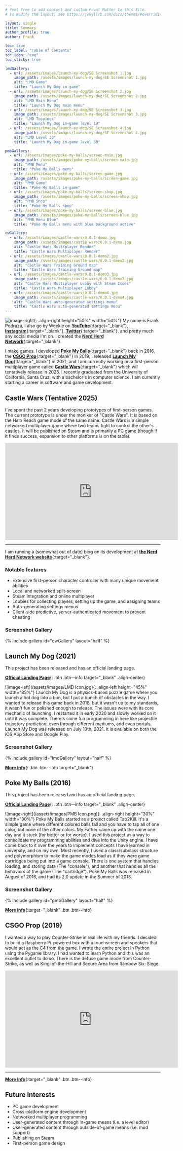 ```yaml
---
# Feel free to add content and custom Front Matter to this file.
# To modify the layout, see https://jekyllrb.com/docs/themes/#overriding-theme-defaults

layout: single
title: Summary
author_profile: true
author: Frank

toc: true
toc_label: "Table of Contents"
toc_icon: "cog"
toc_sticky: true

lmdGallery:
  - url: /assets/images/launch-my-dog/SE Screenshot 1.jpg
    image_path: /assets/images/launch-my-dog/SE Screenshot 1.jpg
    alt: "LMD Game"
    title: "Launch My Dog in-game"
  - url: /assets/images/launch-my-dog/SE Screenshot 2.jpg
    image_path: /assets/images/launch-my-dog/SE Screenshot 2.jpg
    alt: "LMD Main Menu"
    title: "Launch My Dog main menu"
  - url: /assets/images/launch-my-dog/SE Screenshot 3.jpg
    image_path: /assets/images/launch-my-dog/SE Screenshot 3.jpg
    alt: "LMD Toppings"
    title: "Launch My Dog in-game level 19"
  - url: /assets/images/launch-my-dog/SE Screenshot 4.jpg
    image_path: /assets/images/launch-my-dog/SE Screenshot 4.jpg
    alt: "LMD Level 30"
    title: "Launch My Dog in-game level 30"

pmbGallery:
  - url: /assets/images/poke-my-balls/screen-main.jpg
    image_path: /assets/images/poke-my-balls/screen-main.jpg
    alt: "PMB Menu"
    title: "Poke My Balls menu"
  - url: /assets/images/poke-my-balls/screen-game.jpg
    image_path: /assets/images/poke-my-balls/screen-game.jpg
    alt: "PMB Game"
    title: "Poke My Balls in-game"
  - url: /assets/images/poke-my-balls/screen-shop.jpg
    image_path: /assets/images/poke-my-balls/screen-shop.jpg
    alt: "PMB Shop"
    title: "Poke My Balls shop"
  - url: /assets/images/poke-my-balls/screen-blue.jpg
    image_path: /assets/images/poke-my-balls/screen-blue.jpg
    alt: "PMB Menu Blue"
    title: "Poke My Balls menu with blue background active"

cwGallery:
  - url: /assets/images/castle-wars/0.0.1-demo.jpg
    image_path: /assets/images/castle-wars/0.0.1-demo.jpg
    alt: "Castle Wars Multiplayer Render"
    title: "Castle Wars Multiplayer Render"
  - url: /assets/images/castle-wars/0.0.1-demo2.jpg
    image_path: /assets/images/castle-wars/0.0.1-demo2.jpg
    alt: "Castle Wars Training Ground map"
    title: "Castle Wars Training Ground map"
  - url: /assets/images/castle-wars/0.0.1-demo3.jpg
    image_path: /assets/images/castle-wars/0.0.1-demo3.jpg
    alt: "Castle Wars Multiplayer Lobby with Steam Icons"
    title: "Castle Wars Multiplayer Lobby"
  - url: /assets/images/castle-wars/0.0.1-demo4.jpg
    image_path: /assets/images/castle-wars/0.0.1-demo4.jpg
    alt: "Castle Wars auto-generated settings menu"
    title: "Castle Wars auto-generated settings menu"
---
```


![image-right](/assets/images/frank-crop.jpg){: .align-right height="50%" width="50%"}
My name is Frank Podraza, I also go by Weekie on [**YouTube**](https://www.youtube.com/@weekie){:target="_blank"}, [**Instagram**](https://www.instagram.com/weekie_nhn/){:target="_blank"}, [**Twitter**](https://twitter.com/Weekie_NHN){:target="_blank"}, and pretty much any social media I'm on. I created the [**Nerd Herd Network**](https://www.nerdherd.network/){:target="_blank"}.

I make games. I developed [**Poke My Balls**](/projects/poke-my-balls/){:target="_blank"} back in 2016, the [**CSGO Prop**](/projects/csgo-prop/){:target="_blank"} in 2019,  I released [**Launch My Dog**](/projects/launch-my-dog/){:target="_blank"} in 2021, and I am currently working on a first-person multiplayer game called [**Castle Wars**](/projects/castle-wars/){:target="_blank"} which will tentatively release in 2025. I recently graduated from the University of California, Santa Cruz, with a bachelor's in computer science. I am currently starting a career in software and game development.


## Castle Wars (Tentative 2025)

I've spent the past 2 years developing prototypes of first-person games. The current prototype is under the moniker of "Castle Wars". It is based on the Halo Reach game mode of the same name. Castle Wars is a simple networked multiplayer game where two teams fight to control the other's castles. It will be published on Steam and is primarily a PC game (though if it finds success, expansion to other platforms is on the table).

<iframe width="560" height="315" src="https://www.youtube.com/embed/videoseries?si=muBRuTV5VrMVnUed&amp;list=PLMQOp_clEoIvpAsdC6uXolmDoaQtEhrOE" title="YouTube video player" frameborder="0" allow="accelerometer; autoplay; clipboard-write; encrypted-media; gyroscope; picture-in-picture; web-share" allowfullscreen></iframe>

---

I am running a (somewhat out of date) blog on its development at [**the Nerd Herd Network website**](https://www.nerdherd.network/castle-wars/){:target="_blank"}.

### Notable features
- Extensive first-person character controller with many unique movement abilities
- Local and networked split-screen
- Steam integration and online multiplayer
- Lobbies for collecting players, setting up the game, and assigning teams
- Auto-generating settings menus 
- Client-side predictive, server-authenticated movement to prevent cheating

### Screenshot Gallery
{% include gallery id="cwGallery" layout="half" %}

## Launch My Dog (2021)

This project has been released and has an official landing page.

[**Official Landing Page**](https://www.nerdherd.network/launch-my-dog/){: .btn .btn--info target="_blank" .align-center}

![image-left](/assets/images/LMD Icon.jpg){: .align-left height="45%" width="35%"}
Launch My Dog is a physics-based puzzle game where you launch a hot dog into a bun, but I put a bunch of obstacles in the way. I wanted to release this game back in 2018, but it wasn't up to my standards, it wasn't fun or polished enough to release. The issues were with its core mechanic of launching. I restarted it in early 2020 and slowly worked on it until it was complete. There's some fun programming in here like projectile trajectory prediction, even through different mediums, and even portals. Launch My Dog was released on July 10th, 2021. It is available on both the iOS App Store and Google Play.

### Screenshot Gallery
{% include gallery id="lmdGallery" layout="half" %}

[**More Info**](/projects/launch-my-dog/){: .btn .btn--info target="_blank"}

## Poke My Balls (2016)

This project has been released and has an official landing page.

[**Official Landing Page**](https://www.nerdherd.network/poke-my-balls/){: .btn .btn--info target="_blank" .align-center}

![image-right](/assets/images/PMB Icon.png){: .align-right height="30%" width="30%"}
Poke My Balls started as a project called Tap2Kill. It's a simple game where different colored balls fall and you have to tap all of one color, but none of the other colors. My Father came up with the name one day and it stuck (for better or for worse). I used this project as a way to consolidate my programming abilities and dive into the Unity engine. I have come back to it over the years to implement concepts I have learned in university, and on my own. Most recently, I used a class/subclass structure and polymorphism to make the game modes load as if they were game cartridges being put into a game console. There is one system that handles loading, and storing data (The "console"), and another that handles all the behaviors of the game (The "cartridge"). Poke My Balls was released in August of 2016, and had its 2.0 update in the Summer of 2018.

### Screenshot Gallery
{% include gallery id="pmbGallery" layout="half" %}

[**More Info**](/projects/poke-my-balls/){:target="_blank" .btn .btn--info}

## CSGO Prop (2019)

I wanted a way to play Counter-Strike in real life with my friends. I decided to build a Raspberry Pi-powered box with a touchscreen and speakers that would act as the C4 from the game. I wrote the entire project in Python using the Pygame library. I had wanted to learn Python and this was an excellent outlet to do so. There is the defuse game mode from Counter-Strike, as well as King-of-the-Hill and Secure Area from Rainbow Six: Siege.

<iframe width="560" height="315" src="https://www.youtube.com/embed/K_t29QqYVi8" title="YouTube video player" frameborder="0" allow="accelerometer; autoplay; clipboard-write; encrypted-media; gyroscope; picture-in-picture" allowfullscreen></iframe>  

----

[**More Info**](/projects/csgo-prop/){:target="_blank" .btn .btn--info}

## Future Interests
- PC game development
- Cross-platform engine development
- Networked multiplayer programming
- User-generated content through in-game means (i.e. a level editor)
- User-generated content through outside-of-game means (i.e. mod support)
- Publishing on Steam
- First-person game design
